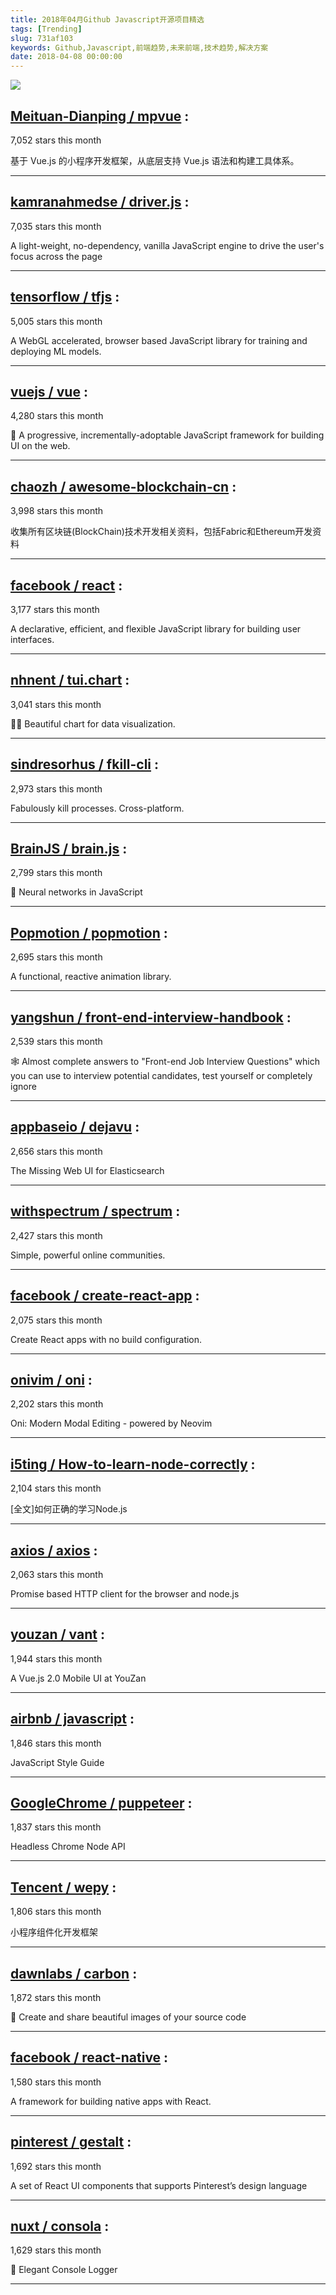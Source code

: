 ```yaml
---
title: 2018年04月Github Javascript开源项目精选
tags: [Trending]
slug: 731af103
keywords: Github,Javascript,前端趋势,未来前端,技术趋势,解决方案
date: 2018-04-08 00:00:00
---
```

![](https://static.alili.tech/images/github_19.png)
##   [Meituan-Dianping / mpvue](https://github.com/Meituan-Dianping/mpvue) : 
 
7,052 stars this month

基于 Vue.js 的小程序开发框架，从底层支持 Vue.js 语法和构建工具体系。 

---
##   [kamranahmedse / driver.js](https://github.com/kamranahmedse/driver.js) : 
 
7,035 stars this month

A light-weight, no-dependency, vanilla JavaScript engine to drive the user's focus across the page 

---
##   [tensorflow / tfjs](https://github.com/tensorflow/tfjs) : 
 
5,005 stars this month

A WebGL accelerated, browser based JavaScript library for training and deploying ML models. 

---
##   [vuejs / vue](https://github.com/vuejs/vue) : 
 
4,280 stars this month

🖖 A progressive, incrementally-adoptable JavaScript framework for building UI on the web. 

---
##   [chaozh / awesome-blockchain-cn](https://github.com/chaozh/awesome-blockchain-cn) : 
 
3,998 stars this month

收集所有区块链(BlockChain)技术开发相关资料，包括Fabric和Ethereum开发资料 

---
##   [facebook / react](https://github.com/facebook/react) : 
 
3,177 stars this month

A declarative, efficient, and flexible JavaScript library for building user interfaces. 

---
##   [nhnent / tui.chart](https://github.com/nhnent/tui.chart) : 
 
3,041 stars this month

🍞🍯 Beautiful chart for data visualization. 

---
##   [sindresorhus / fkill-cli](https://github.com/sindresorhus/fkill-cli) : 
 
2,973 stars this month

Fabulously kill processes. Cross-platform. 

---
##   [BrainJS / brain.js](https://github.com/BrainJS/brain.js) : 
 
2,799 stars this month

🤖 Neural networks in JavaScript 

---
##   [Popmotion / popmotion](https://github.com/Popmotion/popmotion) : 
 
2,695 stars this month

A functional, reactive animation library. 

---
##   [yangshun / front-end-interview-handbook](https://github.com/yangshun/front-end-interview-handbook) : 
 
2,539 stars this month

🕸 Almost complete answers to "Front-end Job Interview Questions" which you can use to interview potential candidates, test yourself or completely ignore 

---
##   [appbaseio / dejavu](https://github.com/appbaseio/dejavu) : 
 
2,656 stars this month

The Missing Web UI for Elasticsearch 

---
##   [withspectrum / spectrum](https://github.com/withspectrum/spectrum) : 
 
2,427 stars this month

Simple, powerful online communities. 

---
##   [facebook / create-react-app](https://github.com/facebook/create-react-app) : 
 
2,075 stars this month

Create React apps with no build configuration. 

---
##   [onivim / oni](https://github.com/onivim/oni) : 
 
2,202 stars this month

Oni: Modern Modal Editing - powered by Neovim 

---
##   [i5ting / How-to-learn-node-correctly](https://github.com/i5ting/How-to-learn-node-correctly) : 
 
2,104 stars this month

[全文]如何正确的学习Node.js 

---
##   [axios / axios](https://github.com/axios/axios) : 
 
2,063 stars this month

Promise based HTTP client for the browser and node.js 

---
##   [youzan / vant](https://github.com/youzan/vant) : 
 
1,944 stars this month

A Vue.js 2.0 Mobile UI at YouZan 

---
##   [airbnb / javascript](https://github.com/airbnb/javascript) : 
 
1,846 stars this month

JavaScript Style Guide 

---
##   [GoogleChrome / puppeteer](https://github.com/GoogleChrome/puppeteer) : 
 
1,837 stars this month

Headless Chrome Node API 

---
##   [Tencent / wepy](https://github.com/Tencent/wepy) : 
 
1,806 stars this month

小程序组件化开发框架 

---
##   [dawnlabs / carbon](https://github.com/dawnlabs/carbon) : 
 
1,872 stars this month

🎨 Create and share beautiful images of your source code 

---
##   [facebook / react-native](https://github.com/facebook/react-native) : 
 
1,580 stars this month

A framework for building native apps with React. 

---
##   [pinterest / gestalt](https://github.com/pinterest/gestalt) : 
 
1,692 stars this month

A set of React UI components that supports Pinterest’s design language 

---
##   [nuxt / consola](https://github.com/nuxt/consola) : 
 
1,629 stars this month

🐨 Elegant Console Logger 

---

